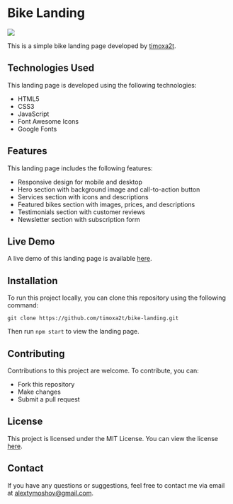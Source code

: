 <div>
  <h1>Bike Landing</h1>
<img src="https://user-images.githubusercontent.com/11507341/234226449-72ec88a4-4c10-455a-bd58-c47e025fe700.png"/>
<p>This is a simple bike landing page developed by <a href="https://github.com/timoxa2t" target="_new">timoxa2t</a>.</p>
<h2>Technologies Used</h2><p>This landing page is developed using the following technologies:</p><ul><li>HTML5</li><li>CSS3</li><li>JavaScript</li><li>Font Awesome Icons</li><li>Google Fonts</li></ul>
<h2>Features</h2><p>This landing page includes the following features:</p><ul><li>Responsive design for mobile and desktop</li><li>Hero section with background image and call-to-action button</li><li>Services section with icons and descriptions</li><li>Featured bikes section with images, prices, and descriptions</li><li>Testimonials section with customer reviews</li><li>Newsletter section with subscription form</li></ul><h2>Live Demo</h2><p>A live demo of this landing page is available <a href="https://timoxa2t.github.io/bike-landing/" target="_new">here</a>.</p>
<h2>Installation</h2><p>To run this project locally, you can clone this repository using the following command:</p><pre><div><div><code>git <span class="hljs-built_in">clone</span> https://github.com/timoxa2t/bike-landing.git
</code></div></div></pre><p>Then run <code>npm start</code> to view the landing page.</p><h2>Contributing</h2><p>Contributions to this project are welcome. To contribute, you can:</p><ul><li>Fork this repository</li><li>Make changes</li><li>Submit a pull request</li></ul><h2>License</h2><p>This project is licensed under the MIT License. You can view the license <a href="https://github.com/timoxa2t/bike-landing/blob/main/LICENSE" target="_new">here</a>.</p><h2>Contact</h2><p>If you have any questions or suggestions, feel free to contact me via email at <a href="mailto:alextymoshov@gmail.com" target="_new">alextymoshov@gmail.com</a>.</p></div>
